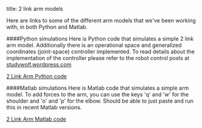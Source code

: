 title: 2 link arm models

Here are links to some of the different arm models that we've been working with, in both Python and Matlab. 

####Python simulations
Here is Python code that simulates a simple 2 link arm model. 
Additionally there is an operational space and generalized coordinates (joint-space) controller implemented. 
To read details about the implementation of the controller please refer to the robot control posts at [studywolf.wordpress.com](http://studywolf.wordpress.com/category/robotics/)

[2 Link Arm Python code](https://github.com/studywolf/blog/tree/master/OSC)


####Matlab simulations
Here is Matlab code that simulates a simple arm model. 
To add forces to the arm, you can use the keys 'q' and 'w' for the shoulder and 'o' and 'p' for the elbow. 
Should be able to just paste and run this in recent Matlab versions.

[2 Link Arm Matlab code](http://compneuro.uwaterloo.ca/files/2linkarm-matlabcode.m)
